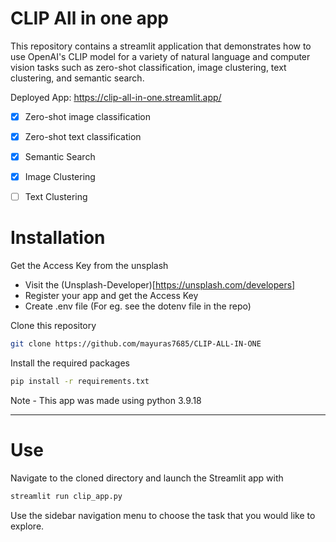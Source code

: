# CLIP All in one app
This repository contains a streamlit application that demonstrates how to use OpenAI's CLIP model for a variety of natural language and computer vision tasks such as zero-shot classification, image clustering, text clustering, and semantic search.

Deployed App: https://clip-all-in-one.streamlit.app/

- [x]  Zero-shot image classification
- [x]  Zero-shot text classification
- [x]  Semantic Search
- [x]  Image Clustering
- [ ]  Text Clustering   


# Installation
Get the Access Key from the unsplash
- Visit the (Unsplash-Developer)[https://unsplash.com/developers]
- Register your app and get the Access Key
- Create .env file (For eg. see the dotenv file in the repo)

Clone this repository
```bash
git clone https://github.com/mayuras7685/CLIP-ALL-IN-ONE
```
Install the required packages
```bash
pip install -r requirements.txt
```
Note - This app was made using python 3.9.18
<hr>

# Use
Navigate to the cloned directory and launch the Streamlit app with

```bash
streamlit run clip_app.py
```
Use the sidebar navigation menu to choose the task that you would like to explore.
